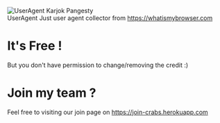 <img alt="UserAgent Karjok Pangesty" src="https://github.com/karjok/UserAgent/blob/master/Screenshot_2019-11-09-02-06-50-919_com.termux.png"/><br /> UserAgent
Just user agent collector from https://whatismybrowser.com
# It's Free !
But you don't have permission to change/removing the credit :)
# Join my team ?
Feel free to visiting our join page on https://join-crabs.herokuapp.com
